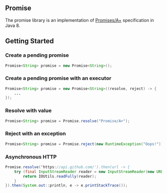 ## Promise

The promise library is an implementation of [Promises/A+](https://promisesaplus.com/) specification in Java 8.

## Getting Started

### Create a pending promise

```java
Promise<String> promise = new Promise<String>();
```

### Create a pending promise with an executor

```java
Promise<String> promise = new Promise<String>((resolve, reject) -> {
    ...
});
```

### Resolve with value

```java
Promise<String> promise = Promise.resolve("Promise/A+");
```

### Reject with an exception

```java
Promise<String> promise = Promise.reject(new RuntimeException("Oops!"));
```

### Asynchronous HTTP

```java
Promise.resolve('https://api.github.com/').then(url -> {
    try (final InputStreamReader reader = new InputStreamReader(new URL(url).openStream())) {
        return IOUtils.readFully(reader);
    }
}).then(System.out::println, e -> e.printStackTrace());
```